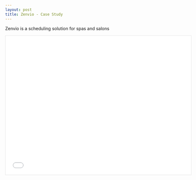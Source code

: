 ```yaml
---
layout: post
title: Zenvio - Case Study
---
```


Zenvio is a scheduling solution for spas and salons

<iframe style="border: 1px solid rgba(0, 0, 0, 0.1);" width="600" height="450" src="images/ZShift_Functional Specification Document.pdf" allowfullscreen></iframe>

